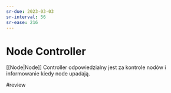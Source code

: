 ```yaml
---
sr-due: 2023-03-03
sr-interval: 56
sr-ease: 216
---
```


# Node Controller
[[Node|Node]] Controller odpowiedzialny jest za kontrole nodów i informowanie kiedy node upadają.

#review 